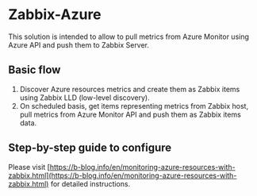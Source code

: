 # Zabbix-Azure
This solution is intended to allow to pull metrics from Azure Monitor using Azure API and push them to Zabbix Server.

## Basic flow
1. Discover Azure resources metrics and create them as Zabbix items using Zabbix LLD (low-level discovery).
2. On scheduled basis, get items representing metrics from Zabbix host, pull metrics from Azure Monitor API and push them as Zabbix items data.

## Step-by-step guide to configure
Please visit [https://b-blog.info/en/monitoring-azure-resources-with-zabbix.html](https://b-blog.info/en/monitoring-azure-resources-with-zabbix.html) for detailed instructions.